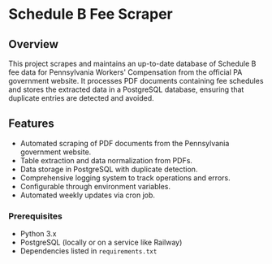 # Schedule B Fee Scraper

## Overview
This project scrapes and maintains an up-to-date database of Schedule B fee data for Pennsylvania Workers' Compensation from the official PA government website. It processes PDF documents containing fee schedules and stores the extracted data in a PostgreSQL database, ensuring that duplicate entries are detected and avoided.

## Features
- Automated scraping of PDF documents from the Pennsylvania government website.
- Table extraction and data normalization from PDFs.
- Data storage in PostgreSQL with duplicate detection.
- Comprehensive logging system to track operations and errors.
- Configurable through environment variables.
- Automated weekly updates via cron job.



### Prerequisites
- Python 3.x
- PostgreSQL (locally or on a service like Railway)
- Dependencies listed in `requirements.txt`

